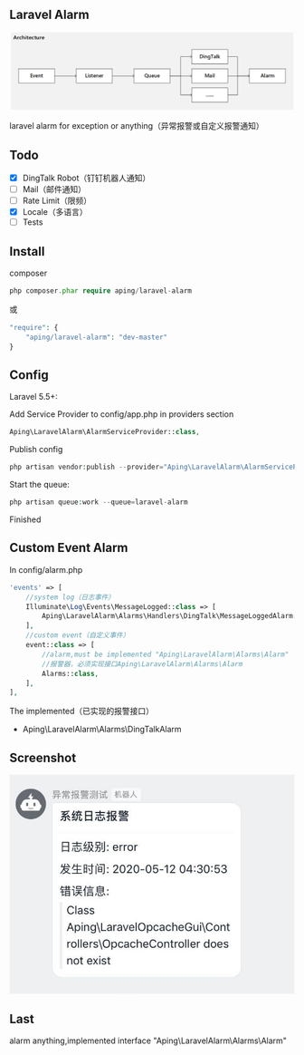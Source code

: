 ## Laravel Alarm

![Architecture](architecture.png)

laravel alarm for exception or anything（异常报警或自定义报警通知）

## Todo

- [x] DingTalk Robot（钉钉机器人通知）
- [ ] Mail（邮件通知）
- [ ] Rate Limit（限频）
- [x] Locale（多语言）
- [ ] Tests

## Install

composer
```php
php composer.phar require aping/laravel-alarm
```
或
```php
"require": {
    "aping/laravel-alarm": "dev-master"
}
```

## Config

Laravel 5.5+:

Add Service Provider to config/app.php in providers section
```php
Aping\LaravelAlarm\AlarmServiceProvider::class,
```

Publish config

```php
php artisan vendor:publish --provider="Aping\LaravelAlarm\AlarmServiceProvider"
```

Start the queue:
```php
php artisan queue:work --queue=laravel-alarm
```

Finished

## Custom Event Alarm

In config/alarm.php 

```php
'events' => [
    //system log（日志事件）
    Illuminate\Log\Events\MessageLogged::class => [
        Aping\LaravelAlarm\Alarms\Handlers\DingTalk\MessageLoggedAlarm::class,
    ],
    //custom event（自定义事件）
    event::class => [
        //alarm,must be implemented "Aping\LaravelAlarm\Alarms\Alarm"
        //报警器，必须实现接口Aping\LaravelAlarm\Alarms\Alarm
        Alarms::class,
    ],
],
```
The implemented（已实现的报警接口）
+ Aping\LaravelAlarm\Alarms\DingTalkAlarm


## Screenshot

![Screenshot](screenshot20200511.jpg)

## Last

alarm anything,implemented interface "Aping\LaravelAlarm\Alarms\Alarm"
